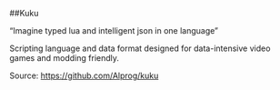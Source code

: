 ##Kuku

“Imagine typed lua and intelligent json in one language”

Scripting language and data format designed for data-intensive video games and modding friendly.

Source: https://github.com/Alprog/kuku
